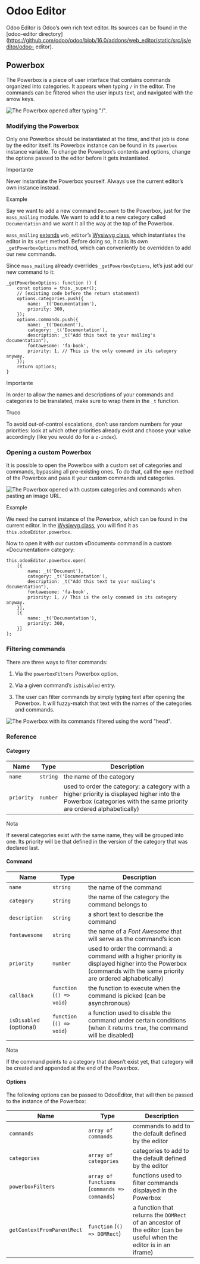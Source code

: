 # Odoo Editor

Odoo Editor is Odoo’s own rich text editor. Its sources can be found in the
[odoo-editor
directory](https://github.com/odoo/odoo/blob/16.0/addons/web_editor/static/src/js/editor/odoo-
editor).

## Powerbox

The Powerbox is a piece of user interface that contains commands organized
into categories. It appears when typing `/` in the editor. The commands can be
filtered when the user inputs text, and navigated with the arrow keys.

![The Powerbox opened after typing "/".](../../../_images/powerbox.png)

### Modifying the Powerbox

Only one Powerbox should be instantiated at the time, and that job is done by
the editor itself. Its Powerbox instance can be found in its `powerbox`
instance variable. To change the Powerbox’s contents and options, change the
options passed to the editor before it gets instantiated.

Importante

Never instantiate the Powerbox yourself. Always use the current editor’s own
instance instead.

Example

Say we want to add a new command `Document` to the Powerbox, just for the
`mass_mailing` module. We want to add it to a new category called
`Documentation` and we want it all the way at the top of the Powerbox.

`mass_mailing`
[extends](https://github.com/odoo/odoo/blob/16.0/addons/mass_mailing/static/src/js/wysiwyg.js)
`web_editor`’s [Wysiwyg
class](https://github.com/odoo/odoo/blob/16.0/addons/web_editor/static/src/js/wysiwyg/wysiwyg.js),
which instantiates the editor in its `start` method. Before doing so, it calls
its own `_getPowerboxOptions` method, which can conveniently be overridden to
add our new commands.

Since `mass_mailing` already overrides `_getPowerboxOptions`, let’s just add
our new command to it:

    
    
    _getPowerboxOptions: function () {
        const options = this._super();
        // (existing code before the return statement)
        options.categories.push({
            name: _t('Documentation'),
            priority: 300,
        });
        options.commands.push({
            name: _t('Document'),
            category: _t('Documentation'),
            description: _t("Add this text to your mailing's documentation"),
            fontawesome: 'fa-book',
            priority: 1, // This is the only command in its category anyway.
        });
        return options;
    }
    

Importante

In order to allow the names and descriptions of your commands and categories
to be translated, make sure to wrap them in the `_t` function.

Truco

To avoid out-of-control escalations, don’t use random numbers for your
priorities: look at which other priorities already exist and choose your value
accordingly (like you would do for a `z-index`).

### Opening a custom Powerbox

It is possible to open the Powerbox with a custom set of categories and
commands, bypassing all pre-existing ones. To do that, call the `open` method
of the Powerbox and pass it your custom commands and categories.

![The Powerbox opened with custom categories and commands when pasting an
image URL.](../../../_images/powerbox-custom.png)

Example

We need the current instance of the Powerbox, which can be found in the
current editor. In the [Wysiwyg
class](https://github.com/odoo/odoo/blob/16.0/addons/web_editor/static/src/js/wysiwyg/wysiwyg.js),
you will find it as `this.odooEditor.powerbox`.

Now to open it with our custom «Document» command in a custom «Documentation»
category:

    
    
    this.odooEditor.powerbox.open(
        [{
            name: _t('Document'),
            category: _t('Documentation'),
            description: _t("Add this text to your mailing's documentation"),
            fontawesome: 'fa-book',
            priority: 1, // This is the only command in its category anyway.
        }],
        [{
            name: _t('Documentation'),
            priority: 300,
        }]
    );
    

### Filtering commands

There are three ways to filter commands:

  1. Via the `powerboxFilters` Powerbox option.

  2. Via a given command’s `isDisabled` entry.

  3. The user can filter commands by simply typing text after opening the Powerbox. It will fuzzy-match that text with the names of the categories and commands.

![The Powerbox with its commands filtered using the word
"head".](../../../_images/powerbox-filtered.png)

### Reference

#### Category

Name | Type | Description  
---|---|---  
`name` | `string` | the name of the category  
`priority` | `number` | used to order the category: a category with a higher priority is displayed higher into the Powerbox (categories with the same priority are ordered alphabetically)  
  
Nota

If several categories exist with the same name, they will be grouped into one.
Its priority will be that defined in the version of the category that was
declared last.

#### Command

Name | Type | Description  
---|---|---  
`name` | `string` | the name of the command  
`category` | `string` | the name of the category the command belongs to  
`description` | `string` | a short text to describe the command  
`fontawesome` | `string` | the name of a _Font Awesome_ that will serve as the command’s icon  
`priority` | `number` | used to order the command: a command with a higher priority is displayed higher into the Powerbox (commands with the same priority are ordered alphabetically)  
`callback` | `function` (`() => void`) | the function to execute when the command is picked (can be asynchronous)  
`isDisabled` (optional) | `function` (`() => void`) | a function used to disable the command under certain conditions (when it returns `true`, the command will be disabled)  
  
Nota

If the command points to a category that doesn’t exist yet, that category will
be created and appended at the end of the Powerbox.

#### Options

The following options can be passed to OdooEditor, that will then be passed to
the instance of the Powerbox:

Name | Type | Description  
---|---|---  
`commands` | `array of commands` | commands to add to the default defined by the editor  
`categories` | `array of categories` | categories to add to the default defined by the editor  
`powerboxFilters` | `array of functions` (`commands => commands`) | functions used to filter commands displayed in the Powerbox  
`getContextFromParentRect` | `function` (`() => DOMRect`) | a function that returns the `DOMRect` of an ancestor of the editor (can be useful when the editor is in an iframe)


